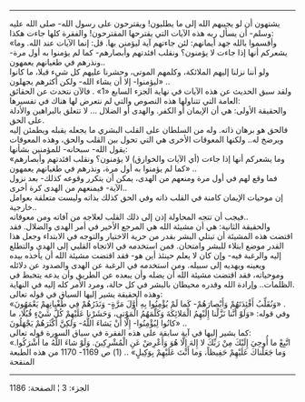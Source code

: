 ------------------------------------------------------------------------

يشتهون أن لو يجيبهم الله إلى ما يطلبون! ويقترحون على رسول الله- صلى الله
عليه وسلم- أن يسأل ربه هذه الآيات التي يقترحها المقترحون! والفقرة كلها
جاءت هكذا:  
«وأقسموا بالله جهد أيمانهم: لئن جاءتهم آية ليؤمنن بها. قل: إنما الآيات
عند الله. وما يشعركم أنها إذا جاءت لا يؤمنون؟ ونقلب افئدتهم وأبصارهم-
كما لم يؤمنوا به أول مرة- ونذرهم في طغيانهم يعمهون..  
ولو أننا نزلنا إليهم الملائكة، وكلمهم الموتى، وحشرنا عليهم كل شيء قبلا،
ما كانوا ليؤمنوا- إلا أن يشاء الله- ولكن أكثرهم يجهلون» ..  
ولقد سبق الحديث عن هذه الآيات في نهاية الجزء السابع «1» . فالآن نتحدث عن
الحقائق العامة التي تتناولها هذه النصوص والتي لم نتعرض لها هناك في
تفسيرها:  
والحقيقة الأولى: هي أن الإيمان أو الكفر. والهدى أو الضلال ... لا تتعلق
بالبراهين والأدلة على الحق.  
فالحق هو برهان ذاته. وله من السلطان على القلب البشري ما يجعله يقبله
ويطمئن إليه ويرضخ له.. ولكنها المعوقات الأخرى هي التي تحول بين القلب
والحق، وهذه المعوقات يقول الله- سبحانه- للمؤمنين بشأنها:  
«وما يشعركم أنها إذا جاءت (أي الآيات والخوارق) لا يؤمنون؟ ونقلب افئدتهم
وأبصارهم كما لم يؤمنوا به أول مرة، ونذرهم في طغيانهم يعمهون» ..  
فما وقع لهم في أول مرة ومنعهم من الهدى، يمكن أن يتكرر وقوعه كذلك- بعد
نزول الآية- فيمنعهم من الهدى كرة أخرى..  
إن موحيات الإيمان كامنة في القلب ذاته وفي الحق كذلك بذاته وليست متعلقة
بعوامل خارجية..  
فيجب أن تتجه المحاولة إذن إلى ذلك القلب لعلاجه من آفاته ومن معوقاته..  
والحقيقة الثانية: هي أن مشيئة الله هي المرجع الأخير في أمر الهدى
والضلال. فقد اقتضت هذه المشيئة أن تبتلي البشر بقدر من حرية الاختيار
والتوجه في الابتداء وجعل هذا القدر موضع ابتلاء للبشر وامتحان. فمن
استخدمه في الاتجاه القلبي إلى الهدى والتطلع إليه والرغبة فيه- وإن كان لا
يعلم حينئذ أين هو- فقد اقتضت مشيئة الله أن يأخذه بيده ويعينه ويهديه إلى
سبيله. ومن استخدمه في الرغبة عن الهدى والصدود عن دلائله وموحياته، فقد
اقتضت مشيئة الله أن يضله وأن يبعده عن الطريق وأن يدعه يتخبط في الظلمات..
وإرادة الله وقدره محيطان بالبشر في كل حالة، ومرد الأمر كله إليه في
النهاية.  
وهذه الحقيقة يشير إليها السياق في قوله تعالى:  
«وَنُقَلِّبُ أَفْئِدَتَهُمْ وَأَبْصارَهُمْ- كَما لَمْ يُؤْمِنُوا بِهِ أَوَّلَ مَرَّةٍ- وَنَذَرُهُمْ فِي طُغْيانِهِمْ
يَعْمَهُونَ» .  
وفي قوله: «وَلَوْ أَنَّنا نَزَّلْنا إِلَيْهِمُ الْمَلائِكَةَ وَكَلَّمَهُمُ الْمَوْتى، وَحَشَرْنا عَلَيْهِمْ كُلَّ
شَيْءٍ قُبُلًا، ما كانُوا لِيُؤْمِنُوا- إِلَّا أَنْ يَشاءَ اللَّهُ- وَلكِنَّ أَكْثَرَهُمْ يَجْهَلُونَ» ..  
كما يشير إليها في آية سابقة على هذه الفقرة في سياق السورة قوله تعالى:  
«اتَّبِعْ ما أُوحِيَ إِلَيْكَ مِنْ رَبِّكَ لا إِلهَ إِلَّا هُوَ وَأَعْرِضْ عَنِ الْمُشْرِكِينَ. وَلَوْ شاءَ اللَّهُ
ما أَشْرَكُوا. وَما جَعَلْناكَ عَلَيْهِمْ حَفِيظاً، وَما أَنْتَ عَلَيْهِمْ بِوَكِيلٍ» .. (1) ص 1169-
1170 من هذه الطبعة المنقحة

------------------------------------------------------------------------

الجزء: 3 ¦ الصفحة: 1186
